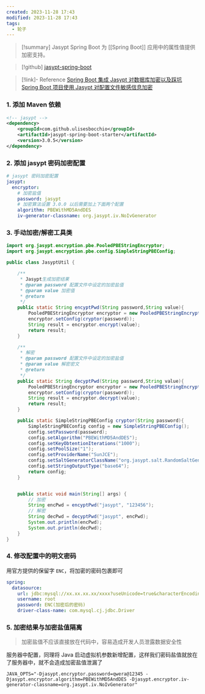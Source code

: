 ```yaml
---
created: 2023-11-28 17:43
modified: 2023-11-28 17:43
tags:
  - 轮子
---
```


> [!summary] Jasypt Spring Boot 为 [[Spring Boot]] 应用中的属性值提供加密支持。

> [!github] [jasypt-spring-boot](https://github.com/ulisesbocchio/jasypt-spring-boot)

> [!link]- Reference
> [Spring Boot 集成 Jasypt 对数据库加密以及踩坑](https://zhuanlan.zhihu.com/p/165312886)
> [Spring Boot 项目使用 Jasypt 对配置文件敏感信息加密](https://blog.csdn.net/Mr_chenchen/article/details/113553046)

### 1. 添加 Maven 依赖

```xml
<!-- jasypt -->  
<dependency>  
    <groupId>com.github.ulisesbocchio</groupId>  
    <artifactId>jasypt-spring-boot-starter</artifactId>  
    <version>3.0.5</version>  
</dependency>
```

### 2. 添加 jasypt 密码加密配置

```yaml
# jasypt 密码加密配置
jasypt:
  encryptor:
    # 加密盐值
    password: jasypt
    # 加密算法设置 3.0.0 以后需要加上下面两个配置
    algorithm: PBEWithMD5AndDES
    iv-generator-classname: org.jasypt.iv.NoIvGenerator
```

### 3. 手动加密/解密工具类

```java
import org.jasypt.encryption.pbe.PooledPBEStringEncryptor;
import org.jasypt.encryption.pbe.config.SimpleStringPBEConfig;

public class JasyptUtil {

    /**
     * Jasypt生成加密结果
     * @param password 配置文件中设定的加密盐值
     * @param value 加密值
     * @return
     */
    public static String encyptPwd(String password,String value){
        PooledPBEStringEncryptor encryptor = new PooledPBEStringEncryptor();
        encryptor.setConfig(cryptor(password));
        String result = encryptor.encrypt(value);
        return result;
    }

    /**
     * 解密
     * @param password 配置文件中设定的加密盐值
     * @param value 解密密文
     * @return
     */
    public static String decyptPwd(String password,String value){
        PooledPBEStringEncryptor encryptor = new PooledPBEStringEncryptor();
        encryptor.setConfig(cryptor(password));
        String result = encryptor.decrypt(value);
        return result;
    }

    public static SimpleStringPBEConfig cryptor(String password){
        SimpleStringPBEConfig config = new SimpleStringPBEConfig();
        config.setPassword(password);
        config.setAlgorithm("PBEWithMD5AndDES");
        config.setKeyObtentionIterations("1000");
        config.setPoolSize("1");
        config.setProviderName("SunJCE");
        config.setSaltGeneratorClassName("org.jasypt.salt.RandomSaltGenerator");
        config.setStringOutputType("base64");
        return config;
    }


    public static void main(String[] args) {
        // 加密
        String encPwd = encyptPwd("jasypt", "123456");
        // 解密
        String decPwd = decyptPwd("jasypt", encPwd);
        System.out.println(encPwd);
        System.out.println(decPwd);
    }
}
```

### 4. 修改配置中的明文密码

用官方提供的保留字 `ENC`，将加密的密码包裹即可

```yaml
spring:
  datasource:
    url: jdbc:mysql://xx.xx.xx.xx/xxxx?useUnicode=true&characterEncoding=utf8&useSSL=false
    username: root
    password: ENC(加密后的密码)
    driver-class-name: com.mysql.cj.jdbc.Driver
```

### 5. 加密结果与加密盐值隔离

> 加密盐值不应该直接放在代码中，容易造成开发人员泄露数据安全性

服务器中配置，同理将 Java 启动虚拟机参数新增配置，这样我们密码盐值就放在了服务器中，就不会造成加密盐值泄漏了

```
JAVA_OPTS="-Djasypt.encryptor.password=qwera@12345 -Djasypt.encryptor.algorithm=PBEWithMD5AndDES -Djasypt.encryptor.iv-generator-classname=org.jasypt.iv.NoIvGenerator"
```